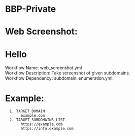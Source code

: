# BBP-Private

# Web Screenshot:
   <h1>Hello</h1>
   Workflow Name: web_screenshot.yml</br>
   Workflow Description: Take screenshot of given subdomains.</br>
   Workflow Dependency: subdomain_enumeration.yml.</br>
   
   # Example:
      1. TARGET_DOMAIN 
           example.com
      2. TARGET_SUBDOMAINS_LIST
           https://example.com
           https://info.example.com
           
           

 

